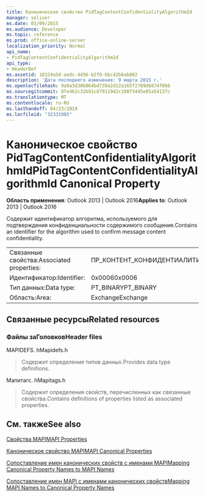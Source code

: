 ```yaml
---
title: Каноническое свойство PidTagContentConfidentialityAlgorithmId
manager: soliver
ms.date: 03/09/2015
ms.audience: Developer
ms.topic: reference
ms.prod: office-online-server
localization_priority: Normal
api_name:
- PidTagContentConfidentialityAlgorithmId
api_type:
- HeaderDef
ms.assetid: 18324a5d-aedc-4456-b2f0-6bc42b6ab882
description: 'Дата последнего изменения: 9 марта 2015 г.'
ms.openlocfilehash: 9a9a3d30b064bd739a2d12a165f2789d6874f866
ms.sourcegitcommit: 8fe462c32b91c87911942c188f3445e85a54137c
ms.translationtype: MT
ms.contentlocale: ru-RU
ms.lasthandoff: 04/23/2019
ms.locfileid: "32331985"
---
```

# <a name="pidtagcontentconfidentialityalgorithmid-canonical-property"></a><span data-ttu-id="fdb8e-103">Каноническое свойство PidTagContentConfidentialityAlgorithmId</span><span class="sxs-lookup"><span data-stu-id="fdb8e-103">PidTagContentConfidentialityAlgorithmId Canonical Property</span></span>

  
  
<span data-ttu-id="fdb8e-104">**Область применения**: Outlook 2013 | Outlook 2016</span><span class="sxs-lookup"><span data-stu-id="fdb8e-104">**Applies to**: Outlook 2013 | Outlook 2016</span></span> 
  
<span data-ttu-id="fdb8e-105">Содержит идентификатор алгоритма, используемого для подтверждения конфиденциальности содержимого сообщения.</span><span class="sxs-lookup"><span data-stu-id="fdb8e-105">Contains an identifier for the algorithm used to confirm message content confidentiality.</span></span>
  
|||
|:-----|:-----|
|<span data-ttu-id="fdb8e-106">Связанные свойства:</span><span class="sxs-lookup"><span data-stu-id="fdb8e-106">Associated properties:</span></span>  <br/> |<span data-ttu-id="fdb8e-107">ПР_КОНТЕНТ_КОНФИДЕНТИАЛИТИ_АЛГОРИСМ_ИД</span><span class="sxs-lookup"><span data-stu-id="fdb8e-107">PR_CONTENT_CONFIDENTIALITY_ALGORITHM_ID</span></span>  <br/> |
|<span data-ttu-id="fdb8e-108">Идентификатор:</span><span class="sxs-lookup"><span data-stu-id="fdb8e-108">Identifier:</span></span>  <br/> |<span data-ttu-id="fdb8e-109">0x0006</span><span class="sxs-lookup"><span data-stu-id="fdb8e-109">0x0006</span></span>  <br/> |
|<span data-ttu-id="fdb8e-110">Тип данных:</span><span class="sxs-lookup"><span data-stu-id="fdb8e-110">Data type:</span></span>  <br/> |<span data-ttu-id="fdb8e-111">PT_BINARY</span><span class="sxs-lookup"><span data-stu-id="fdb8e-111">PT_BINARY</span></span>  <br/> |
|<span data-ttu-id="fdb8e-112">Область:</span><span class="sxs-lookup"><span data-stu-id="fdb8e-112">Area:</span></span>  <br/> |<span data-ttu-id="fdb8e-113">Exchange</span><span class="sxs-lookup"><span data-stu-id="fdb8e-113">Exchange</span></span>  <br/> |
   
## <a name="related-resources"></a><span data-ttu-id="fdb8e-114">Связанные ресурсы</span><span class="sxs-lookup"><span data-stu-id="fdb8e-114">Related resources</span></span>

### <a name="header-files"></a><span data-ttu-id="fdb8e-115">Файлы заГоловков</span><span class="sxs-lookup"><span data-stu-id="fdb8e-115">Header files</span></span>

<span data-ttu-id="fdb8e-116">MAPIDEFS. h</span><span class="sxs-lookup"><span data-stu-id="fdb8e-116">Mapidefs.h</span></span>
  
> <span data-ttu-id="fdb8e-117">Содержит определения типов данных.</span><span class="sxs-lookup"><span data-stu-id="fdb8e-117">Provides data type definitions.</span></span>
    
<span data-ttu-id="fdb8e-118">Мапитагс. h</span><span class="sxs-lookup"><span data-stu-id="fdb8e-118">Mapitags.h</span></span>
  
> <span data-ttu-id="fdb8e-119">Содержит определения свойств, перечисленных как связанные свойства.</span><span class="sxs-lookup"><span data-stu-id="fdb8e-119">Contains definitions of properties listed as associated properties.</span></span>
    
## <a name="see-also"></a><span data-ttu-id="fdb8e-120">См. также</span><span class="sxs-lookup"><span data-stu-id="fdb8e-120">See also</span></span>



[<span data-ttu-id="fdb8e-121">Свойства MAPI</span><span class="sxs-lookup"><span data-stu-id="fdb8e-121">MAPI Properties</span></span>](mapi-properties.md)
  
[<span data-ttu-id="fdb8e-122">Каноническое свойство MAPI</span><span class="sxs-lookup"><span data-stu-id="fdb8e-122">MAPI Canonical Properties</span></span>](mapi-canonical-properties.md)
  
[<span data-ttu-id="fdb8e-123">Сопоставление имен канонических свойств с именами MAPI</span><span class="sxs-lookup"><span data-stu-id="fdb8e-123">Mapping Canonical Property Names to MAPI Names</span></span>](mapping-canonical-property-names-to-mapi-names.md)
  
[<span data-ttu-id="fdb8e-124">Сопоставление имен MAPI с именами канонических свойств</span><span class="sxs-lookup"><span data-stu-id="fdb8e-124">Mapping MAPI Names to Canonical Property Names</span></span>](mapping-mapi-names-to-canonical-property-names.md)

